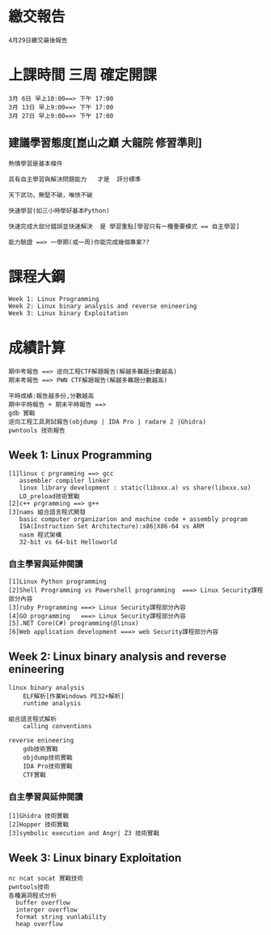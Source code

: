 # 繳交報告
```
4月29日繳交最後報告
```
# 上課時間 三周  確定開課
```
3月 6日 早上10:00==> 下午 17:00
3月 13日 早上9:00==> 下午 17:00
3月 27日 早上9:00==> 下午 17:00
```
## 建議學習態度[崑山之巔 大龍院 修習準則]
```
熱情學習是基本條件

具有自主學習與解決問題能力   才是  評分標準
```
```
天下武功，無堅不破，唯快不破

快速學習(如三小時學好基本Python)

快速完成大部分錯誤並快速解決  是 學習重點[學習只有一種重要模式 == 自主學習]

能力驗證 ==> 一學期(或一周)你能完成幾個專案??
```
# 課程大鋼
```
Week 1: Linux Programming
Week 2: Linux binary analysis and reverse enineering
Week 3: Linux binary Exploitation 
```
# 成績計算
```
期中考報告 ==> 逆向工程CTF解題報告(解越多難題分數越高)
期末考報告 ==> PWN CTF解題報告(解越多難題分數越高)

平時成績:報告越多份,分數越高
期中平時報告 + 期末平時報告 ==> 
gdb 實戰
逆向工程工具測試報告(objdump | IDA Pro | radare 2 |Ghidra)
pwntools 技術報告
```

## Week 1: Linux Programming
```
[1]linux c prgramming ==> gcc
   assembler compiler linker
   linux library development : static(libxxx.a) vs share(libxxx.so)
   LD_preload技術實戰
[2]c++ prgramming ==> g++
[3]nams 組合語言程式開發
   basic computer organizarion and machine code + assembly program
   ISA(Instruction Set Architecture):x86|X86-64 vs ARM
   nasm 程式架構
   32-bit vs 64-bit Helloworld
```
### 自主學習與延伸閱讀
```
[1]Linux Python programming 
[2]Shell Programming vs Powershell programming  ===> Linux Security課程部分內容
[3]ruby Programming ===> Linux Security課程部分內容
[4]GO programming   ===> Linux Security課程部分內容
[5].NET Core(C#) programming(@linux)
[6]Web application development ===> web Security課程部分內容
```

## Week 2: Linux binary analysis and reverse enineering
```
linux binary analysis
    ELF解析[作業Windows PE32+解析]
    runtime analysis
```
```
組合語言程式解析
    calling conventions

reverse enineering
    gdb技術實戰
    objdump技術實戰
    IDA Pro技術實戰
    CTF實戰
```
### 自主學習與延伸閱讀
```
[1]Ghidra 技術實戰
[2]Hopper 技術實戰
[3]symbolic execution and Angr| Z3 技術實戰
```
## Week 3: Linux binary  Exploitation 
```
nc ncat socat 實戰技術
pwntools技術
各種漏洞程式分析
  buffer overflow 
  interger overflow
  format string vunlability 
  heap overflow
```
